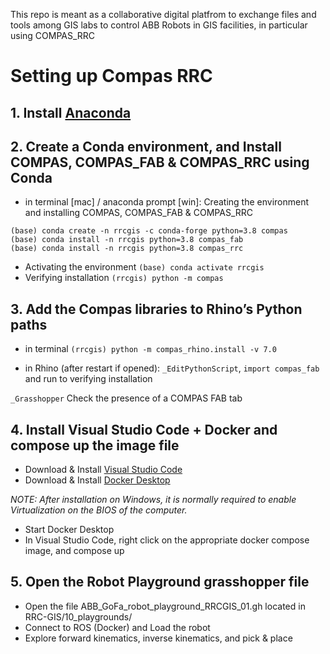 This repo is meant as a collaborative digital platfrom to exchange files and tools among GIS labs to control ABB Robots in GIS facilities, in particular using COMPAS_RRC

# Setting up Compas RRC

## 1. Install [Anaconda](https://www.anaconda.com/products/distribution#Downloads)

## 2. Create a Conda environment, and Install COMPAS, COMPAS_FAB & COMPAS_RRC using Conda

+ in terminal [mac] / anaconda prompt [win]:
Creating the environment and installing COMPAS, COMPAS_FAB & COMPAS_RRC
```(base) conda config --add channels conda-forge
(base) conda create -n rrcgis -c conda-forge python=3.8 compas
(base) conda install -n rrcgis python=3.8 compas_fab
(base) conda install -n rrcgis python=3.8 compas_rrc
```
+ Activating the environment
`(base) conda activate rrcgis`
+ Verifying installation
`(rrcgis) python -m compas`


## 3. Add the Compas libraries to Rhino’s Python paths

+ in terminal `(rrcgis) python -m compas_rhino.install -v 7.0`

+ in Rhino (after restart if opened): 
`_EditPythonScript`, `import compas_fab` and run to verifying installation 

`_Grasshopper` Check the presence of a COMPAS FAB tab


## 4. Install Visual Studio Code + Docker and compose up the image file

+ Download & Install [Visual Studio Code](https://code.visualstudio.com/)
+ Download & Install [Docker Desktop](https://www.docker.com/products/docker-desktop)

*NOTE: After installation on Windows, it is normally required to enable Virtualization on the BIOS of the computer.*

+ Start Docker Desktop
+ In Visual Studio Code, right click on the appropriate docker compose image, and compose up

## 5. Open the Robot Playground grasshopper file

+ Open the file ABB_GoFa_robot_playground_RRCGIS_01.gh located in RRC-GIS/10_playgrounds/
+ Connect to ROS (Docker) and Load the robot
+ Explore forward kinematics, inverse kinematics, and pick & place

